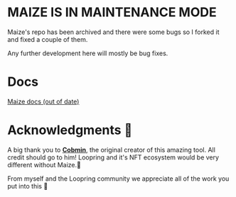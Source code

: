 # MAIZE IS IN MAINTENANCE MODE 

Maize's repo has been archived and there were some bugs so I forked it and fixed a couple of them.

Any further development here will mostly be bug fixes.

# Docs

[Maize docs (out of date)](https://www.maize.run/)

# Acknowledgments 🌟
A big thank you to [**Cobmin**](https://github.com/jacobhuberdotme), the original creator of this amazing tool. All credit should go to him! Loopring and it's NFT ecosystem would be very different without Maize.💙

From myself and the Loopring community we appreciate all of the work you put into this 🙏
